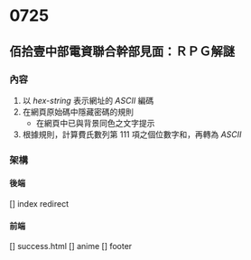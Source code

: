 # 0725
## 佰拾壹中部電資聯合幹部見面：ＲＰＧ解謎

### 內容
1. 以 *hex-string* 表示網址的 *ASCII* 編碼
2. 在網頁原始碼中隱藏密碼的規則
    - 在網頁中已與背景同色之文字提示
3. 根據規則，計算費氏數列第 111 項之個位數字和，再轉為 *ASCII*

### 架構
#### 後端
[] index redirect
#### 前端
[] success.html
[] anime
[] footer